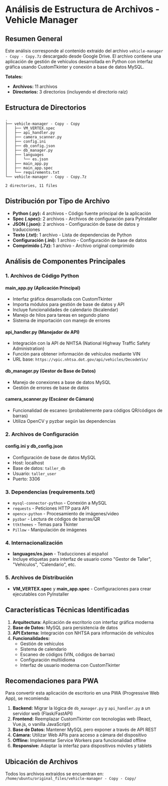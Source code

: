 # Análisis de Estructura de Archivos - Vehicle Manager

## Resumen General

Este análisis corresponde al contenido extraído del archivo `vehicle-manager - Copy - Copy.7z` descargado desde Google Drive. El archivo contiene una aplicación de gestión de vehículos desarrollada en Python con interfaz gráfica usando CustomTkinter y conexión a base de datos MySQL.

**Totales:**
- **Archivos:** 11 archivos
- **Directorios:** 3 directorios (incluyendo el directorio raíz)

## Estructura de Directorios

```
.
├── vehicle-manager - Copy - Copy
│   ├── VM_VERTEX.spec
│   ├── api_handler.py
│   ├── camera_scanner.py
│   ├── config.ini
│   ├── db_config.json
│   ├── db_manager.py
│   ├── languages
│   │   └── es.json
│   ├── main_app.py
│   ├── main_app.spec
│   └── requirements.txt
└── vehicle-manager - Copy - Copy.7z

2 directories, 11 files
```

## Distribución por Tipo de Archivo

- **Python (.py):** 4 archivos - Código fuente principal de la aplicación
- **Spec (.spec):** 2 archivos - Archivos de configuración para PyInstaller
- **JSON (.json):** 2 archivos - Configuración de base de datos y traducciones
- **Texto (.txt):** 1 archivo - Lista de dependencias de Python
- **Configuración (.ini):** 1 archivo - Configuración de base de datos
- **Comprimido (.7z):** 1 archivo - Archivo original comprimido

## Análisis de Componentes Principales

### 1. Archivos de Código Python

#### **main_app.py** (Aplicación Principal)
- Interfaz gráfica desarrollada con CustomTkinter
- Importa módulos para gestión de base de datos y API
- Incluye funcionalidades de calendario (tkcalendar)
- Manejo de hilos para tareas en segundo plano
- Sistema de importación con manejo de errores

#### **api_handler.py** (Manejador de API)
- Integración con la API de NHTSA (National Highway Traffic Safety Administration)
- Función para obtener información de vehículos mediante VIN
- URL base: `https://vpic.nhtsa.dot.gov/api/vehicles/DecodeVin/`

#### **db_manager.py** (Gestor de Base de Datos)
- Manejo de conexiones a base de datos MySQL
- Gestión de errores de base de datos

#### **camera_scanner.py** (Escáner de Cámara)
- Funcionalidad de escaneo (probablemente para códigos QR/códigos de barras)
- Utiliza OpenCV y pyzbar según las dependencias

### 2. Archivos de Configuración

#### **config.ini** y **db_config.json**
- Configuración de base de datos MySQL
- Host: localhost
- Base de datos: `taller_db`
- Usuario: `taller_user`
- Puerto: 3306

### 3. Dependencias (requirements.txt)
- `mysql-connector-python` - Conexión a MySQL
- `requests` - Peticiones HTTP para API
- `opencv-python` - Procesamiento de imágenes/video
- `pyzbar` - Lectura de códigos de barras/QR
- `ttkthemes` - Temas para Tkinter
- `Pillow` - Manipulación de imágenes

### 4. Internacionalización
- **languages/es.json** - Traducciones al español
- Incluye etiquetas para interfaz de usuario como "Gestor de Taller", "Vehículos", "Calendario", etc.

### 5. Archivos de Distribución
- **VM_VERTEX.spec** y **main_app.spec** - Configuraciones para crear ejecutables con PyInstaller

## Características Técnicas Identificadas

1. **Arquitectura:** Aplicación de escritorio con interfaz gráfica moderna
2. **Base de Datos:** MySQL para persistencia de datos
3. **API Externa:** Integración con NHTSA para información de vehículos
4. **Funcionalidades:**
   - Gestión de vehículos
   - Sistema de calendario
   - Escaneo de códigos (VIN, códigos de barras)
   - Configuración multiidioma
   - Interfaz de usuario moderna con CustomTkinter

## Recomendaciones para PWA

Para convertir esta aplicación de escritorio en una PWA (Progressive Web App), se recomienda:

1. **Backend:** Migrar la lógica de `db_manager.py` y `api_handler.py` a un servidor web (Flask/FastAPI)
2. **Frontend:** Reemplazar CustomTkinter con tecnologías web (React, Vue.js, o vanilla JavaScript)
3. **Base de Datos:** Mantener MySQL pero exponer a través de API REST
4. **Cámara:** Utilizar Web APIs para acceso a cámara del dispositivo
5. **Offline:** Implementar Service Workers para funcionalidad offline
6. **Responsive:** Adaptar la interfaz para dispositivos móviles y tablets

## Ubicación de Archivos

Todos los archivos extraídos se encuentran en: `/home/ubuntu/original_files/vehicle-manager - Copy - Copy/`
